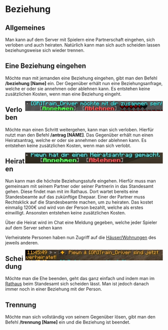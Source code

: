 # Beziehung

## Allgemeines
Man kann auf dem Server mit Spielern eine Partnerschaft eingehen, sich verloben und auch heiraten. Natürlich kann man sich auch scheiden lassen beziehungsweise sich wieder trennen.

## Eine Beziehung eingehen
Möchte man mit jemanden eine Beziehung eingehen, gibt man den Befehl **/beziehung [Name]** ein. Der Gegenüber erhält nun eine Beziehungsanfrage, welche er oder sie annehmen oder ablehnen kann. Es entstehen keine zusätzlichen Kosten, wenn man eine Beziehung eingeht.

<img align="right" width="440" eight="440" src="../../../assets/image/allgemein/beziehung/Beziehungsanfrage.png">

## Verloben
Möchte man einen Schritt weitergehen, kann man sich verloben. Hierfür nutzt man den Befehl **/antrag [NAME]**. Das Gegenüber erhält nun einen Heiratsantrag, welche er oder sie annehmen oder ablehnen kann. Es entstehen keine zusätzlichen Kosten, wenn man sich verlobt.

<img align="right" width="440" eight="440" src="../../../assets/image/allgemein/beziehung/Heiratsantrag.png">

## Heiraten
Nun kann man die höchste Beziehungsstufe eingehen. Hierfür muss man gemeinsam mit seinem Partner oder seiner Partnerin in das Standesamt gehen. Diese findet man mit im Rathaus. Dort wartet bereits eine Standesbeamte auf das zukünftige Ehepaar. Einer der Partner muss Rechtsklick auf die Standesbeamte machen, um zu heiraten. Das kostet einmalig 1200€ und wird von der Person bezahlt, welche als erstes einwilligt. Ansonsten entstehen keine zusätzlichen Kosten.

Über die Heirat wird im Chat eine Meldung gegeben, welche jeder Spieler auf dem Server sehen kann

Verheiratete Personen haben nun Zugriff auf die [Häuser/Wohnungen](../../pages/houses/allgemein.md) des jeweils anderen.

<img align="right" width="440" eight="440" src="../../../assets/image/allgemein/beziehung/Heiraten.png">

## Scheidung
Möchte man die Ehe beenden, geht das ganz einfach und indem man im [Rathaus](../../pages/orte/rathaus.md) beim Standesamt sich scheiden lässt. Man ist jedoch danach immer noch in einer Beziehung mit der Person.

## Trennung
Möchte man sich vollständig von seinem Gegenüber lösen, gibt man den Befehl **/trennung [Name]** ein und die Beziehung ist beendet.
